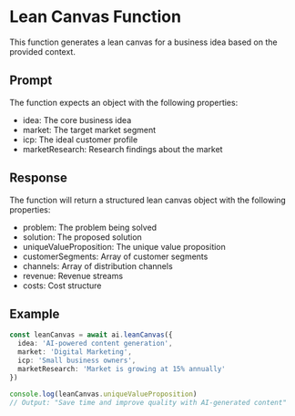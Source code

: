 # Lean Canvas Function

This function generates a lean canvas for a business idea based on the provided context.

## Prompt

The function expects an object with the following properties:
- idea: The core business idea
- market: The target market segment
- icp: The ideal customer profile
- marketResearch: Research findings about the market

## Response

The function will return a structured lean canvas object with the following properties:
- problem: The problem being solved
- solution: The proposed solution
- uniqueValueProposition: The unique value proposition
- customerSegments: Array of customer segments
- channels: Array of distribution channels
- revenue: Revenue streams
- costs: Cost structure

## Example

```typescript
const leanCanvas = await ai.leanCanvas({
  idea: 'AI-powered content generation',
  market: 'Digital Marketing',
  icp: 'Small business owners',
  marketResearch: 'Market is growing at 15% annually'
})

console.log(leanCanvas.uniqueValueProposition)
// Output: "Save time and improve quality with AI-generated content"
```
